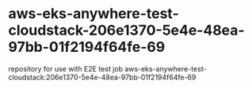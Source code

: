 # aws-eks-anywhere-test-cloudstack-206e1370-5e4e-48ea-97bb-01f2194f64fe-69
repository for use with E2E test job aws-eks-anywhere-test-cloudstack:206e1370-5e4e-48ea-97bb-01f2194f64fe-69

